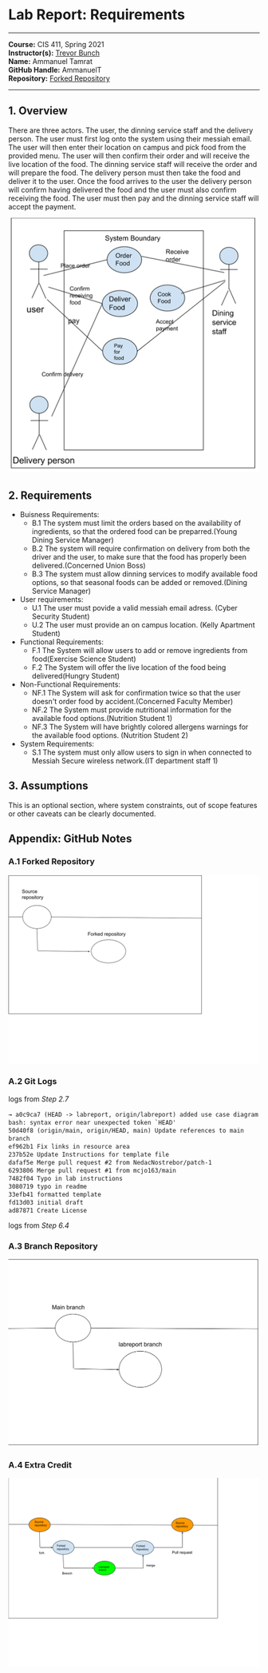 # Lab Report: Requirements
___
**Course:** CIS 411, Spring 2021  
**Instructor(s):** [Trevor Bunch](https://github.com/trevordbunch)  
**Name:** Ammanuel Tamrat  
**GitHub Handle:** AmmanuelT  
**Repository:** [Forked Repository](https://github.com/AmmanuelT/cis411_lab0_req.git)
___

## 1. Overview
There are three actors. The user, the dinning service staff and the delivery person. The user must first log onto the system using their messiah email. The user will then enter their location on campus and pick food from the provided menu. The user will then confirm their order and will receive the live location of the food. The dinning service staff will receive the order and will prepare the food. The delivery person must then take the food and deliver it to the user. Once the food arrives to the user the delivery person will confirm having delivered the food and the user must also confirm receiving the food. The user must then pay and the dinning service staff will accept the payment.

![Use Case Diagram](/assets/use.svg)  


## 2. Requirements
- Buisness Requirements:
    - B.1 The system must limit the orders based on the availability of ingredients, so that the ordered food can be preparred.(Young Dining Service Manager)
    - B.2 The system will require confirmation on delivery from both the driver and the user, to make sure that the food has properly been delivered.(Concerned Union Boss)
    - B.3 The system must allow dinning services to modify available food options, so that seasonal foods can be added or removed.(Dining Service Manager)
- User requirements:
    - U.1 The user must povide a valid messiah email adress. (Cyber Security Student)
    - U.2 The user must provide an on campus location. (Kelly Apartment Student)
- Functional Requirements:
    - F.1 The System will allow users to add or remove ingredients from food(Exercise Science Student)
    - F.2 The System will offer the live location of the food being delivered(Hungry Student)
- Non-Functional Requirements:
    - NF.1 The System will ask for confirmation twice so that the user doesn't order food by accident.(Concerned Faculty Member)
    - NF.2 The System must provide nutritional information for the available food options.(Nutrition Student 1)
    - NF.3 The System will have brightly colored allergens warnings for the available food options. (Nutrition Student 2)
- System Requirements:
    - S.1 The system must only allow users to sign in when connected to Messiah Secure wireless network.(IT department staff 1)

## 3. Assumptions
This is an optional section, where system constraints, out of scope features or other caveats can be clearly documented.  

## Appendix: GitHub Notes

### A.1 Forked Repository
![diagram of forked repository](/assets/forkedRepo.svg)

### A.2 Git Logs
logs from *Step 2.7*

```
→ a0c9ca7 (HEAD -> labreport, origin/labreport) added use case diagram
bash: syntax error near unexpected token `HEAD'
50d40f8 (origin/main, origin/HEAD, main) Update references to main branch
ef962b1 Fix links in resource area
237b52e Update Instructions for template file
dafaf5e Merge pull request #2 from NedacNostrebor/patch-1
6293806 Merge pull request #1 from mcjo163/main
7482f04 Typo in lab instructions
3080719 typo in readme
33efb41 formatted template
fd13d03 initial draft
ad87871 Create License
```

logs from *Step 6.4*



### A.3 Branch Repository
![diagram of labreport branch](/assets/labreport.svg)

### A.4 Extra Credit
 ![diagram of round-trip of code](/assets/roundtrip.svg)